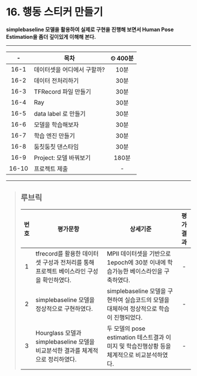 # 16. 행동 스티커 만들기

**simplebaseline 모델을 활용하여 실제로 구현을 진행해 보면서 Human Pose Estimation을 좀더 깊이있게 이해해 본다.**

---

|-|목차|⏲ 400분|
|:---:|---|:---:|
|16-1| 데이터셋을 어디에서 구할까? | 10분|
|16-2| 데이터 전처리하기 | 30분|
|16-3| TFRecord 파일 만들기 | 30분|
|16-4| Ray | 30분|
|16-5| data label 로 만들기 | 30분|
|16-6| 모델을 학습해보자 | 30분|
|16-7| 학습 엔진 만들기 | 30분|
|16-8| 둠칫둠칫 댄스타임 | 30분|
|16-9| Project: 모델 바꿔보기 | 180분|
|16-10| 프로젝트 제출 |-|

---

>## **루브릭**
>
>|번호|평가문항|상세기준|평가결과|
>|:---:|---|---|:---:|
>|1|tfrecord를 활용한 데이터셋 구성과 전처리를 통해 프로젝트 베이스라인 구성을 확인하였다.|MPII 데이터셋을 기반으로 1epoch에 30분 이내에 학습가능한 베이스라인을 구축하였다.|-|
>|2|simplebaseline 모델을 정상적으로 구현하였다.|simplebaseline 모델을 구현하여 실습코드의 모델을 대체하여 정상적으로 학습이 진행되었다.|-|
>|3|Hourglass 모델과 simplebaseline 모델을 비교분석한 결과를 체계적으로 정리하였다.|두 모델의 pose estimation 테스트결과 이미지 및 학습진행상황 등을 체계적으로 비교분석하였다.|-|
